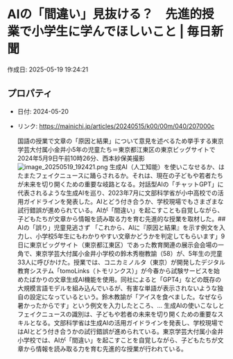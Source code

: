 # AIの「間違い」見抜ける？　先進的授業で小学生に学んでほしいこと | 毎日新聞

作成日: 2025-05-19 19:24:21

## プロパティ

- 日付: 2024-05-20
- リンク: https://mainichi.jp/articles/20240515/k00/00m/040/207000c

  国語の授業で文章の「原因と結果」について意見を述べるため挙手する東京学芸大付属小金井小5年の児童たち＝東京都江東区の東京ビッグサイトで2024年5月9日午前10時26分、西本紗保美撮影![image_20250519_192421.png](../assets/image_20250519_192421.png)
生成AI（人工知能）を使いこなせるか、はたまたフェイクニュースに踊らされるか。それは、現在の子どもや若者たちが未来を切り開くための重要な岐路となる。対話型AIの「チャットGPT」に代表されるような生成AIを巡り、2023年7月に文部科学省が小中高校での活用ガイドラインを発表した。AIとどう付き合うか、学校現場でもさまざまな試行錯誤が進められている。AIが「間違い」を起こすことも自覚しながら、子どもたちが文章から情報を読み取る力を育む先進的な授業を取材した。## AIの「誤り」児童見逃さず
「これから、AIに『原因と結果』を示す例文を入力し、小学校5年生にもわかりやすい文章かどうかを判定してもらいます」9日に東京ビッグサイト（東京都江東区）であった教育関連の展示会会場の一角で、東京学芸大付属小金井小学校の鈴木秀樹教諭（58）が、5年生の児童33人に呼びかけた。授業では、コニカミノルタ（東京）が開発したデジタル教育システム「tomoLinks（トモリンクス）」が今春から試験サービスを始めたばかりの文章生成AI機能を使用。同社によると「GPT4」などの既存の大規模言語モデルを組み込んでいるが、有害な単語が表示されないような独自の設定になっているという。鈴木教諭が「アイスを食べました。なぜなら暑かったからです」という例文を入力したところ、…
生成AIの使いこなしとフェイクニュースの識別は、子どもや若者の未来を切り開くための重要なスキルとなる。文部科学省は生成AIの活用ガイドラインを発表し、学校現場ではAIとどう付き合うかの試行錯誤が進められている。東京学芸大付属小金井小学校では、AIが「間違い」を起こすことを自覚しながら、子どもたちが文章から情報を読み取る力を育む先進的な授業が行われている。